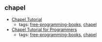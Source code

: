 chapel
---
* [Chapel Tutorial](http://faculty.knox.edu/dbunde/teaching/chapel/)
    * tags: [free-programming-books](../tags/free-programming-books.md), [chapel](../tags/chapel.md)
* [Chapel Tutorial for Programmers](http://web.archive.org/web/20150310075109/http://cs.colby.edu/kgburke/?resource=chapelTutorial)
    * tags: [free-programming-books](../tags/free-programming-books.md), [chapel](../tags/chapel.md)
